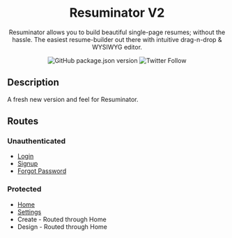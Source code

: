 <h1 align="center"> Resuminator V2</h1>
<div align="center">

Resuminator allows you to build beautiful single-page resumes; without the hassle. The easiest resume-builder out there with intuitive drag-n-drop & WYSIWYG editor.

![GitHub package.json version](https://img.shields.io/github/package-json/v/resuminator/resuminator?style=flat-square)
![Twitter Follow](https://img.shields.io/twitter/follow/resuminator?style=social)

</div>

## Description
A fresh new version and feel for Resuminator.

## Routes

### Unauthenticated
* [Login](https://resuminator-next.netlify.app/login)
* [Signup](https://resuminator-next.netlify.app/signup)
* [Forgot Password](https://resuminator-next.netlify.app/LoginHelp)

### Protected
* [Home](https://resuminator-next.netlify.app/home)
* [Settings](https://resuminator-next.netlify.app/settings)
* Create - Routed through Home
* Design - Routed through Home
